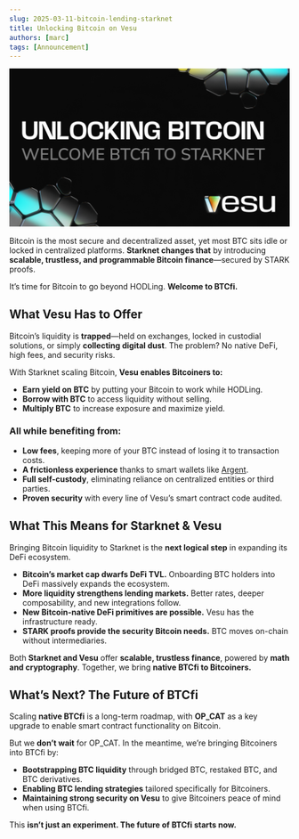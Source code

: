 ```yaml
---
slug: 2025-03-11-bitcoin-lending-starknet
title: Unlocking Bitcoin on Vesu
authors: [marc]
tags: [Announcement]
---
```


![Welcome BTCfi to Vesu](unlock-bitcoin-on-vesu.png)

Bitcoin is the most secure and decentralized asset, yet most BTC sits idle or locked in centralized platforms. **Starknet changes that** by introducing **scalable, trustless, and programmable Bitcoin finance**—secured by STARK proofs.  

It’s time for Bitcoin to go beyond HODLing. **Welcome to BTCfi.**  

## What Vesu Has to Offer  

Bitcoin’s liquidity is **trapped**—held on exchanges, locked in custodial solutions, or simply **collecting digital dust**. The problem? No native DeFi, high fees, and security risks.  

With Starknet scaling Bitcoin, **Vesu enables Bitcoiners to:**  

- **Earn yield on BTC** by putting your Bitcoin to work while HODLing.  
- **Borrow with BTC** to access liquidity without selling.  
- **Multiply BTC** to increase exposure and maximize yield.  

### All while benefiting from:  

- **Low fees**, keeping more of your BTC instead of losing it to transaction costs.  
- **A frictionless experience** thanks to smart wallets like [Argent](https://www.argent.xyz/).
- **Full self-custody**, eliminating reliance on centralized entities or third parties.  
- **Proven security** with every line of Vesu’s smart contract code audited.  

## What This Means for Starknet & Vesu  

Bringing Bitcoin liquidity to Starknet is the **next logical step** in expanding its DeFi ecosystem.  

- **Bitcoin’s market cap dwarfs DeFi TVL.** Onboarding BTC holders into DeFi massively expands the ecosystem.  
- **More liquidity strengthens lending markets.** Better rates, deeper composability, and new integrations follow.  
- **New Bitcoin-native DeFi primitives are possible.** Vesu has the infrastructure ready.  
- **STARK proofs provide the security Bitcoin needs.** BTC moves on-chain without intermediaries.  


Both **Starknet and Vesu** offer **scalable, trustless finance**, powered by **math and cryptography**. Together, we bring **native BTCfi to Bitcoiners.**  

## What’s Next? The Future of BTCfi  

Scaling **native BTCfi** is a long-term roadmap, with **OP_CAT** as a key upgrade to enable smart contract functionality on Bitcoin.  

But we **don’t wait** for OP_CAT. In the meantime, we’re bringing Bitcoiners into BTCfi by:  

- **Bootstrapping BTC liquidity** through bridged BTC, restaked BTC, and BTC derivatives.  
- **Enabling BTC lending strategies** tailored specifically for Bitcoiners.  
- **Maintaining strong security on Vesu** to give Bitcoiners peace of mind when using BTCfi.  

This **isn’t just an experiment. The future of BTCfi starts now.**  